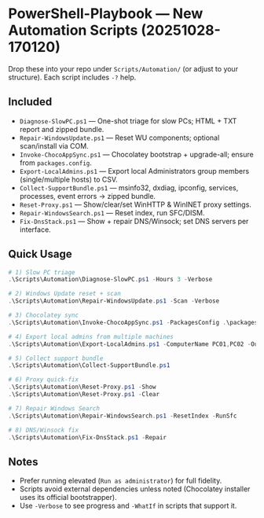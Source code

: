 # PowerShell-Playbook — New Automation Scripts (20251028-170120)

Drop these into your repo under `Scripts/Automation/` (or adjust to your structure). Each script includes `-?` help.

## Included
- `Diagnose-SlowPC.ps1` — One-shot triage for slow PCs; HTML + TXT report and zipped bundle.
- `Repair-WindowsUpdate.ps1` — Reset WU components; optional scan/install via COM.
- `Invoke-ChocoAppSync.ps1` — Chocolatey bootstrap + upgrade-all; ensure from `packages.config`.
- `Export-LocalAdmins.ps1` — Export local Administrators group members (single/multiple hosts) to CSV.
- `Collect-SupportBundle.ps1` — msinfo32, dxdiag, ipconfig, services, processes, event errors → zipped bundle.
- `Reset-Proxy.ps1` — Show/clear/set WinHTTP & WinINET proxy settings.
- `Repair-WindowsSearch.ps1` — Reset index, run SFC/DISM.
- `Fix-DnsStack.ps1` — Show + repair DNS/Winsock; set DNS servers per interface.

## Quick Usage
```powershell
# 1) Slow PC triage
.\Scripts\Automation\Diagnose-SlowPC.ps1 -Hours 3 -Verbose

# 2) Windows Update reset + scan
.\Scripts\Automation\Repair-WindowsUpdate.ps1 -Scan -Verbose

# 3) Chocolatey sync
.\Scripts\Automation\Invoke-ChocoAppSync.ps1 -PackagesConfig .\packages.config

# 4) Export local admins from multiple machines
.\Scripts\Automation\Export-LocalAdmins.ps1 -ComputerName PC01,PC02 -OutputCsv .\local-admins.csv

# 5) Collect support bundle
.\Scripts\Automation\Collect-SupportBundle.ps1

# 6) Proxy quick-fix
.\Scripts\Automation\Reset-Proxy.ps1 -Show
.\Scripts\Automation\Reset-Proxy.ps1 -Clear

# 7) Repair Windows Search
.\Scripts\Automation\Repair-WindowsSearch.ps1 -ResetIndex -RunSfc

# 8) DNS/Winsock fix
.\Scripts\Automation\Fix-DnsStack.ps1 -Repair
```

## Notes
- Prefer running elevated (`Run as administrator`) for full fidelity.
- Scripts avoid external dependencies unless noted (Chocolatey installer uses its official bootstrapper).
- Use `-Verbose` to see progress and `-WhatIf` in scripts that support it.